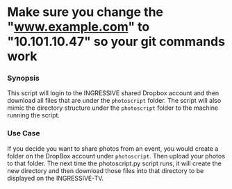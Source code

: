 # Make sure you change the "www.example.com" to "10.101.10.47" so your git commands work 

### Synopsis

This script will login to the INGRESSIVE shared Dropbox account and then download all files that are under the ```photoscript``` folder.  The script will also mimic the directory structure under the ```photoscript``` folder to the machine running the script.  
### Use Case

If you decide you want to share photos from an event, you would create a folder on the DropBox account under ```photoscript```.  Then upload your photos to that folder.  The next time the photoscript.py script runs, it will create the new directory and then download those files into that directory to be displayed on the INGRESSIVE-TV.  